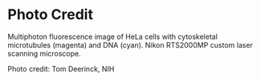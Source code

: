

# Photo Credit #
Multiphoton fluorescence image of HeLa cells with cytoskeletal microtubules (magenta) and DNA (cyan).
Nikon RTS2000MP custom laser scanning microscope.

Photo credit: Tom Deerinck, NIH